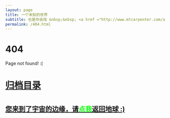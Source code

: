 ```yaml
---
layout: page
title: 一个未知的世界
subtitle: 也是你会找 &nbsp;&nbsp; <a href ="http://www.mtcarpenter.com/arch.html">架构</a>&nbsp;&nbsp; <a href ="http://www.mtcarpenter.com/life.html">生活故事</a>&nbsp;&nbsp; <a href ="http://www.mtcarpenter.com/jvm.html">JVM</a>&nbsp;&nbsp; <a href ="http://www.mtcarpenter.com/spring-boot.html">Spring Boot</a>&nbsp;&nbsp; <a href ="http://www.mtcarpenter.com/spring-cloud.html">Spring Cloud</a>
permalink: /404.html
---
```


# 404

Page not found! :(

<h1><a href ="http://www.mtcarpenter.com/archives.html">归档目录</a><h1>

<h2><a href="http://www.mtcarpenter.com/archives.html">您来到了宇宙的边缘，请<span style="color:#00FF00">点我</span>返回地球 :)</a></h2>

